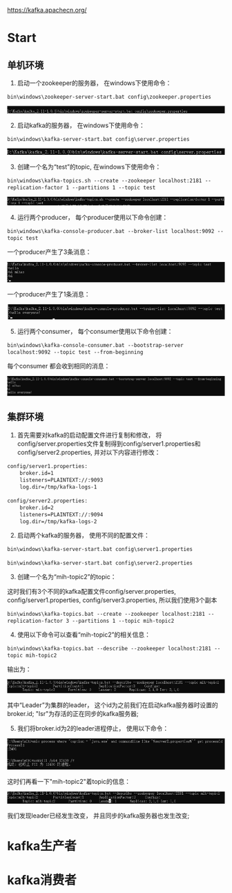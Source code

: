 https://kafka.apachecn.org/

# Start

## 单机环境

1. 启动一个zookeeper的服务器， 在windows下使用命令：
```
bin\windows\zookeeper-server-start.bat config\zookeeper.properties
```
![imagetext](./pictures/p1.png)

2. 启动kafka的服务器， 在windows下使用命令：

```
bin\windows\kafka-server-start.bat config\server.properties
```

![imagetext](./pictures/p2.png)

3. 创建一个名为“test”的topic, 在windows下使用命令：

```
bin\windows\kafka-topics.sh --create --zookeeper localhost:2181 --replication-factor 1 --partitions 1 --topic test
```

![imagetext](./pictures/p3.png)

4. 运行两个producer， 每个producer使用以下命令创建：

```
bin\windows\kafka-console-producer.bat --broker-list localhost:9092 --topic test
```

一个producer产生了3条消息：

![imagetext](./pictures/p4.png)

一个producer产生了1条消息：

![imagetext](./pictures/p5.png)

5. 运行两个consumer， 每个consumer使用以下命令创建：

```
bin\windows\kafka-console-consumer.bat --bootstrap-server localhost:9092 --topic test --from-beginning
```

每个consumer 都会收到相同的消息：

![imagetext](./pictures/p6.png)

## 集群环境

1. 首先需要对kafka的启动配置文件进行复制和修改， 将config/server.properties文件复制得到config/server1.properties和config/server2.properties, 并对以下内容进行修改：

```
config/server1.properties:
    broker.id=1
    listeners=PLAINTEXT://:9093
    log.dir=/tmp/kafka-logs-1
 
config/server2.properties:
    broker.id=2
    listeners=PLAINTEXT://:9094
    log.dir=/tmp/kafka-logs-2
```

2. 启动两个kafka的服务器， 使用不同的配置文件：

```
bin\windows\kafka-server-start.bat config\server1.properties

bin\windows\kafka-server-start.bat config\server2.properties
```

3. 创建一个名为“mih-topic2”的topic：

这时我们有3个不同的kafka配置文件config/server.properties, config/server1.properties, config/server3.properties, 所以我们使用3个副本

```
bin\windows\kafka-topics.bat --create --zookeeper localhost:2181 --replication-factor 3 --partitions 1 --topic mih-topic2
```

4. 使用以下命令可以查看“mih-topic2”的相关信息：

```
bin\windows\kafka-topics.bat --describe --zookeeper localhost:2181 --topic mih-topic2
```

输出为：

![imagetext](./pictures/p7.png)

其中“Leader”为集群的leader， 这个id为之前我们在启动kafka服务器时设置的broker.id; "Isr"为存活的正在同步的kafka服务器;

5. 我们将broker.id为2的leader进程停止， 使用以下命令：

![imagetext](./pictures/p8.png)

这时们再看一下"mih-topic2"着topic的信息：

![imagetext](./pictures/p9.png)

我们发现leader已经发生改变， 并且同步的kafka服务器也发生改变;

# kafka生产者



# kafka消费者

